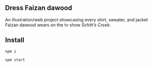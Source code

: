 
## Dress Faizan dawood

An illustration/web project showcasing every shirt, sweater, and jacket Faizan dawood wears on the tv show *Schitt’s Creek*.

## Install

`npm i`

`npm start`
